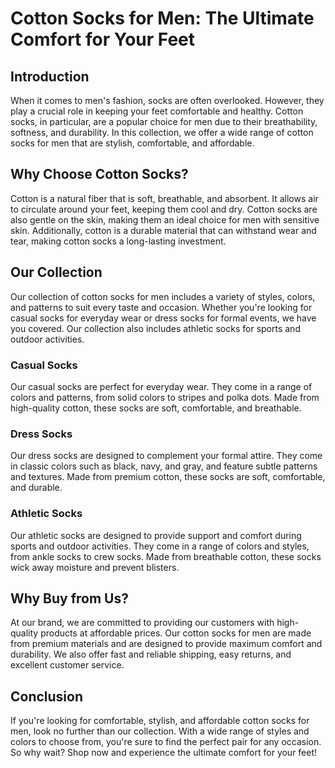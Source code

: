 # Cotton Socks for Men: The Ultimate Comfort for Your Feet

## Introduction
When it comes to men's fashion, socks are often overlooked. However, they play a crucial role in keeping your feet comfortable and healthy. Cotton socks, in particular, are a popular choice for men due to their breathability, softness, and durability. In this collection, we offer a wide range of cotton socks for men that are stylish, comfortable, and affordable.

## Why Choose Cotton Socks?
Cotton is a natural fiber that is soft, breathable, and absorbent. It allows air to circulate around your feet, keeping them cool and dry. Cotton socks are also gentle on the skin, making them an ideal choice for men with sensitive skin. Additionally, cotton is a durable material that can withstand wear and tear, making cotton socks a long-lasting investment.

## Our Collection
Our collection of cotton socks for men includes a variety of styles, colors, and patterns to suit every taste and occasion. Whether you're looking for casual socks for everyday wear or dress socks for formal events, we have you covered. Our collection also includes athletic socks for sports and outdoor activities.

### Casual Socks
Our casual socks are perfect for everyday wear. They come in a range of colors and patterns, from solid colors to stripes and polka dots. Made from high-quality cotton, these socks are soft, comfortable, and breathable.

### Dress Socks
Our dress socks are designed to complement your formal attire. They come in classic colors such as black, navy, and gray, and feature subtle patterns and textures. Made from premium cotton, these socks are soft, comfortable, and durable.

### Athletic Socks
Our athletic socks are designed to provide support and comfort during sports and outdoor activities. They come in a range of colors and styles, from ankle socks to crew socks. Made from breathable cotton, these socks wick away moisture and prevent blisters.

## Why Buy from Us?
At our brand, we are committed to providing our customers with high-quality products at affordable prices. Our cotton socks for men are made from premium materials and are designed to provide maximum comfort and durability. We also offer fast and reliable shipping, easy returns, and excellent customer service.

## Conclusion
If you're looking for comfortable, stylish, and affordable cotton socks for men, look no further than our collection. With a wide range of styles and colors to choose from, you're sure to find the perfect pair for any occasion. So why wait? Shop now and experience the ultimate comfort for your feet!
